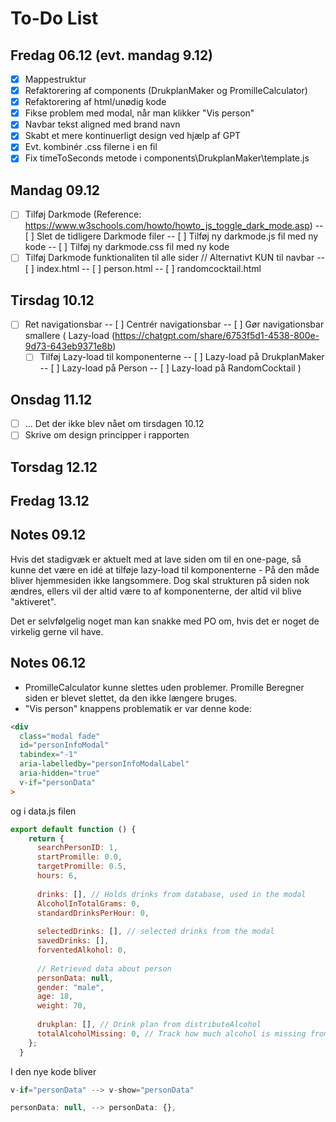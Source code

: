 # To-Do List

## Fredag 06.12 (evt. mandag 9.12)
- [X] Mappestruktur
- [X] Refaktorering af components (DrukplanMaker og PromilleCalculator)
- [X] Refaktorering af html/unødig kode
- [X] Fikse problem med modal, når man klikker "Vis person"
- [X] Navbar tekst aligned med brand navn
- [X] Skabt et mere kontinuerligt design ved hjælp af GPT
- [X] Evt. kombinér .css filerne i en fil
- [X] Fix timeToSeconds metode i components\DrukplanMaker\template.js

## Mandag 09.12
- [ ] Tilføj Darkmode (Reference: https://www.w3schools.com/howto/howto_js_toggle_dark_mode.asp)
    -- [ ] Slet de tidligere Darkmode filer
    -- [ ] Tilføj ny darkmode.js fil med ny kode
    -- [ ] Tilføj ny darkmode.css fil med ny kode
- [ ] Tilføj Darkmode funktionaliten til alle sider // Alternativt KUN til navbar
    -- [ ] index.html
    -- [ ] person.html
    -- [ ] randomcocktail.html

## Tirsdag 10.12
- [ ] Ret navigationsbar
    -- [ ] Centrér navigationsbar
    -- [ ] Gør navigationsbar smallere
(
  Lazy-load (https://chatgpt.com/share/6753f5d1-4538-800e-9d73-643eb9371e8b)
  - [ ] Tilføj Lazy-load til komponenterne
    -- [ ] Lazy-load på DrukplanMaker
    -- [ ] Lazy-load på Person
    -- [ ] Lazy-load på RandomCocktail
)

## Onsdag 11.12
- [ ] ... Det der ikke blev nået om tirsdagen 10.12
- [ ] Skrive om design principper i rapporten

## Torsdag 12.12

## Fredag 13.12

## Notes 09.12
Hvis det stadigvæk er aktuelt med at lave siden om til en one-page, så kunne det være en idé at tilføje lazy-load til komponenterne - 
På den måde bliver hjemmesiden ikke langsommere. Dog skal strukturen på siden nok ændres, ellers vil der altid være to af komponenterne,
der altid vil blive "aktiveret".

Det er selvfølgelig noget man kan snakke med PO om, hvis det er noget de virkelig gerne vil have.

## Notes 06.12
- PromilleCalculator kunne slettes uden problemer. Promille Beregner siden er blevet slettet, da den ikke længere bruges.
- "Vis person" knappens problematik er var denne kode:
```html
<div
  class="modal fade"
  id="personInfoModal"
  tabindex="-1"
  aria-labelledby="personInfoModalLabel"
  aria-hidden="true"
  v-if="personData"
>
```
og i data.js filen
```javascript
export default function () {
    return {
      searchPersonID: 1,
      startPromille: 0.0,
      targetPromille: 0.5,
      hours: 6,
    
      drinks: [], // Holds drinks from database, used in the modal
      AlcoholInTotalGrams: 0,
      standardDrinksPerHour: 0, 
    
      selectedDrinks: [], // selected drinks from the modal
      savedDrinks: [], 
      forventedAlkohol: 0,
    
      // Retrieved data about person
      personData: null,
      gender: "male",
      age: 18,
      weight: 70,
    
      drukplan: [], // Drink plan from distributeAlcohol
      totalAlcoholMissing: 0, // Track how much alcohol is missing from the plan
    };
  }  
```

I den nye kode bliver
```js
v-if="personData" --> v-show="personData"
```
```js
personData: null, --> personData: {},
```
